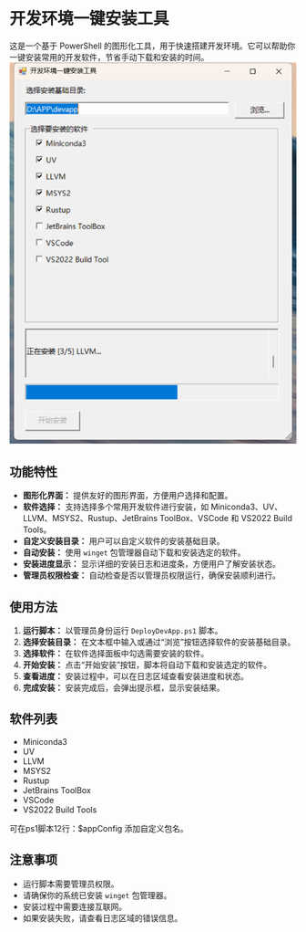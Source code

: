 # 开发环境一键安装工具

这是一个基于 PowerShell 的图形化工具，用于快速搭建开发环境。它可以帮助你一键安装常用的开发软件，节省手动下载和安装的时间。
![image](img/img.png)

## 功能特性

* **图形化界面：** 提供友好的图形界面，方便用户选择和配置。
* **软件选择：** 支持选择多个常用开发软件进行安装，如 Miniconda3、UV、LLVM、MSYS2、Rustup、JetBrains ToolBox、VSCode 和 VS2022 Build Tools。
* **自定义安装目录：** 用户可以自定义软件的安装基础目录。
* **自动安装：** 使用 `winget` 包管理器自动下载和安装选定的软件。
* **安装进度显示：** 显示详细的安装日志和进度条，方便用户了解安装状态。
* **管理员权限检查：** 自动检查是否以管理员权限运行，确保安装顺利进行。

## 使用方法

1.  **运行脚本：** 以管理员身份运行 `DeployDevApp.ps1` 脚本。
2.  **选择安装目录：** 在文本框中输入或通过“浏览”按钮选择软件的安装基础目录。
3.  **选择软件：** 在软件选择面板中勾选需要安装的软件。
4.  **开始安装：** 点击“开始安装”按钮，脚本将自动下载和安装选定的软件。
5.  **查看进度：** 安装过程中，可以在日志区域查看安装进度和状态。
6.  **完成安装：** 安装完成后，会弹出提示框，显示安装结果。

## 软件列表

* Miniconda3
* UV
* LLVM
* MSYS2
* Rustup
* JetBrains ToolBox
* VSCode
* VS2022 Build Tools

可在ps1脚本12行：$appConfig 添加自定义包名。

## 注意事项

* 运行脚本需要管理员权限。
* 请确保你的系统已安装 `winget` 包管理器。
* 安装过程中需要连接互联网。
* 如果安装失败，请查看日志区域的错误信息。
